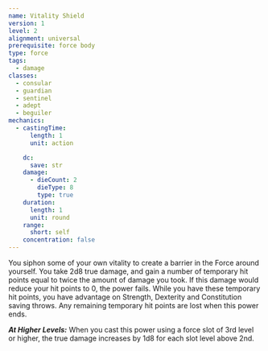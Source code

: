 ```yaml
---
name: Vitality Shield
version: 1
level: 2
alignment: universal
prerequisite: force body
type: force
tags:
  - damage
classes:
  - consular
  - guardian
  - sentinel
  - adept
  - beguiler
mechanics:
  - castingTime:
      length: 1
      unit: action

    dc:
      save: str
    damage:
      - dieCount: 2
        dieType: 8
        type: true
    duration:
      length: 1
      unit: round
    range:
      short: self
    concentration: false
---
```

You siphon some of your own vitality to create a barrier in the Force around yourself. You take 2d8 true damage, and gain a number of temporary hit points equal to twice the amount of damage you took. If this damage would reduce your hit points to 0, the power fails. While you have these temporary hit points, you have advantage on Strength, Dexterity and Constitution saving throws. Any remaining temporary hit points are lost when this power ends.

***__At Higher Levels__:*** When you cast this power using a force slot of 3rd level or higher, the true damage increases by 1d8 for each slot level above 2nd.
    